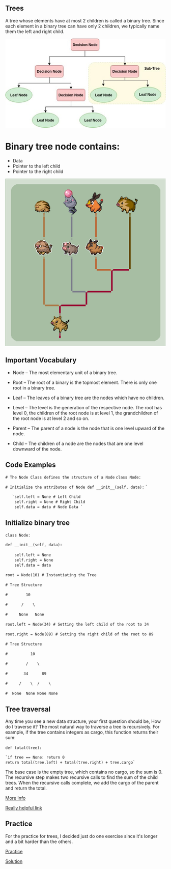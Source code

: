 ## Trees

A tree whose elements have at most 2 children is called a binary tree. Since each element in a 
binary tree can have only 2 children, we typically name them the left and right child.

![](tree.jpeg)

# Binary tree node contains:
- Data
- Pointer to the left child
- Pointer to the right child

![](poktree.png)


## Important Vocabulary


- Node – The most elementary unit of a binary tree.

- Root – The root of a binary is the topmost element. There is only one root in a binary tree.

- Leaf – The leaves of a binary tree are the nodes which have no children.

- Level – The level is the generation of the respective node. The root has level 0, the children of the root node is at level 1, the grandchildren of the root node is at level 2 and so on.

 - Parent – The parent of a node is the node that is one level upward of the node.

- Child – The children of a node are the nodes that are one level downward of the node.

## Code Examples

`# The Node Class defines the structure of a Node`
`class Node:`
   
`# Initialize the attributes of Node
    def __init__(self, data):`
`

       `self.left = None # Left Child
        self.right = None # Right Child
        self.data = data # Node Data `

## Initialize binary tree

`class Node:`

    def __init__(self, data):

        self.left = None
        self.right = None
        self.data = data

`root = Node(10) # Instantiating the Tree`

`# Tree Structure`

`#        10`

`#      /    \`

`#     None   None`

`root.left = Node(34) # Setting the left child of the root to 34`

`root.right = Node(89) # Setting the right child of the root to 89`

`# Tree Structure`

`#          10`

`#        /    \`

`#       34      89`

`#     /    \  /    \`

`#  None  None None None`

## Tree traversal 

Any time you see a new data structure, your first question should be, How do I traverse it? The most natural way to traverse a tree is recursively. For example, if the tree contains integers as cargo, this function returns their sum:

`def total(tree):`

    `if tree == None: return 0
    return total(tree.left) + total(tree.right) + tree.cargo`

The base case is the empty tree, which contains no cargo, so the sum is 0. The recursive step makes two recursive calls to find the sum of the child trees. When the recursive calls complete, we add the cargo of the parent and return the total.

[More Info](https://www.educative.io/edpresso/binary-trees-in-python)

[Really helpful link](https://medium.com/swlh/making-data-trees-in-python-3a3ceb050cfd)

## Practice

For the practice for trees, I decided just do one exercise since it's longer and a bit harder than the others.

[Practice](https://replit.com/@TammyNolasco/Treespractice)

[Solution](https://replit.com/@TammyNolasco/treessolution)
